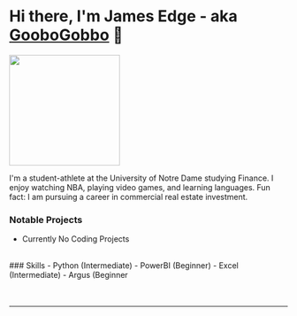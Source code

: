 # Hi there, I'm James Edge - aka [GooboGobbo][website] 👋

<img src="https://github.com/GooboGobbo/GooboGobbo/blob/main/Headshot%20Best%201%20(1).png" width="200"/>

I'm a student-athlete at the University of Notre Dame studying Finance. I enjoy watching NBA, playing video games, and learning languages.
Fun fact: I am pursuing a career in commercial real estate investment.
<br />
### Notable Projects
- Currently No Coding Projects
<br />
### Skills
- Python (Intermediate)
- PowerBI (Beginner)
- Excel (Intermediate)
- Argus (Beginner


<br />
<br />
<br />

---

[website]: https://www.linkedin.com/in/jamesdedge/

